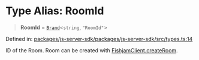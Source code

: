 # Type Alias: RoomId

> **RoomId** = [`Brand`](Brand.md)\<`string`, `"RoomId"`\>

Defined in: [packages/js-server-sdk/packages/js-server-sdk/src/types.ts:14](https://github.com/fishjam-cloud/js-server-sdk/blob/891a2e978ee650dde85956b1c7d697c5ffa577dc/packages/js-server-sdk/src/types.ts#L14)

ID of the Room.
Room can be created with [FishjamClient.createRoom](../classes/FishjamClient.md#createroom).
